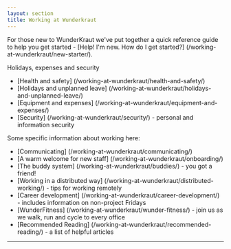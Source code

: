```yaml
---
layout: section
title: Working at Wunderkraut
---
```


For those new to WunderKraut we've put together a quick reference guide to help you get started - [Help! I'm new. How do I get started?] (/working-at-wunderkraut/new-starter/).

Holidays, expenses and security

 - [Health and safety] (/working-at-wunderkraut/health-and-safety/)
 - [Holidays and unplanned leave] (/working-at-wunderkraut/holidays-and-unplanned-leave/)
 - [Equipment and expenses] (/working-at-wunderkraut/equipment-and-expenses/)
 - [Security] (/working-at-wunderkraut/security/) - personal and information security

Some specific information about working here:

 - [Communicating] (/working-at-wunderkraut/communicating/)
 - [A warm welcome for new staff] (/working-at-wunderkraut/onboarding/)
 - [The buddy system] (/working-at-wunderkraut/buddies/) - you got a friend!
 - [Working in a distributed way] (/working-at-wunderkraut/distributed-working/) - tips for working remotely
 - [Career development] (/working-at-wunderkraut/career-development/) - includes information on non-project Fridays
 - [WunderFitness] (/working-at-wunderkraut/wunder-fitness/) - join us as we walk, run and cycle to every office
 - [Recommended Reading] (/working-at-wunderkraut/recommended-reading/) - a list of helpful articles

---------------------------
